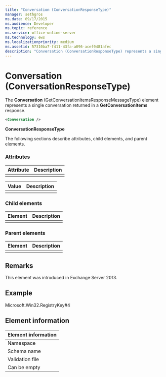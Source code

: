 ```yaml
---
title: "Conversation (ConversationResponseType)" 
manager: sethgros
ms.date: 09/17/2015
ms.audience: Developer
ms.topic: reference
ms.service: office-online-server
ms.technology: ews
ms.localizationpriority: medium
ms.assetid: 57310ba7-f411-43fa-a096-acef0481afec
description: "Conversation (ConversationResponseType) represents a single conversation returned in a GetConversationItems response."
---
```


# Conversation (ConversationResponseType)

The **Conversation** (GetConversationItemsResponseMessageType) element represents a single conversation returned in a **GetConversationItems** response. 
  
```XML
<Conversation />
```

 **ConversationResponseType**

The following sections describe attributes, child elements, and parent elements.
  
### Attributes

|**Attribute**|**Description**|
|:-----|:-----|
||| 
    
|**Value**|**Description**|
|:-----|:-----|
|||

### Child elements

|**Element**|**Description**|
|:-----|:-----|
|||
  
### Parent elements

|**Element**|**Description**|
|:-----|:-----|
|||

## Remarks

This element was introduced in Exchange Server 2013.
  
## Example

Microsoft.Win32.RegistryKey#4
  
## Element information

|**Element information**|
|:-----|
|Namespace  <br/> |
|Schema name  <br/> |
|Validation file  <br/> |
|Can be empty  <br/> | 
